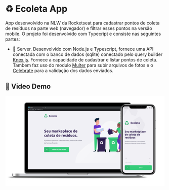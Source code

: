 
# ♻️ Ecoleta App
App desenvolvido na NLW da Rocketseat para cadastrar pontos de coleta de resíduos na parte web (navegador) e filtrar esses pontos na versão mobile. O projeto foi desenvolvido com Typecript e consiste nas seguintes partes:

- 📡 Server. Desenvolvido com Node.js e Typescript, fornece uma API conectada com o banco de dados (sqlite) conectado pelo query builder [Knex.js](http://knexjs.org/). Fornece a capacidade de cadastrar e listar pontos de coleta. Tambem faz uso do modulo [Multer](https://www.npmjs.com/package/multer) para subir arquivos de fotos e o [Celebrate](https://github.com/arb/celebrate) para a validação dos dados enviados.


## 🎥 Video Demo
[![Watch the demo](https://github.com/GuilleAngulo/ecoleta/blob/master/server/uploads/ecoleta.png)](https://youtu.be/3fAo0kZj-zg)
